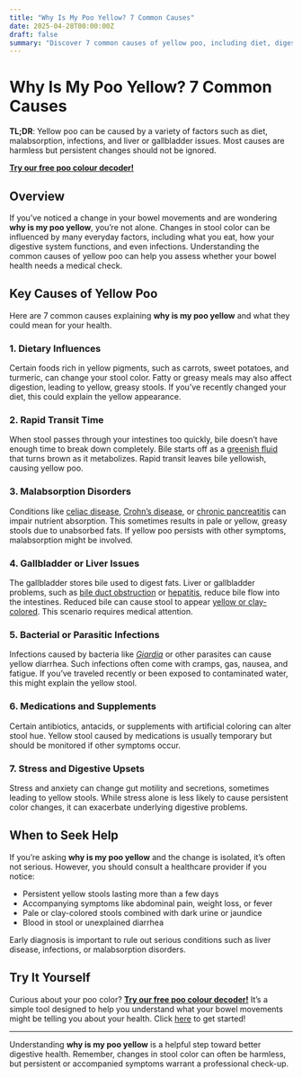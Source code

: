 ```yaml
---
title: "Why Is My Poo Yellow? 7 Common Causes"
date: 2025-04-28T00:00:00Z
draft: false
summary: "Discover 7 common causes of yellow poo, including diet, digestion issues, and infections, to understand your bowel health better."
---
```

# Why Is My Poo Yellow? 7 Common Causes

**TL;DR**: Yellow poo can be caused by a variety of factors such as diet, malabsorption, infections, and liver or gallbladder issues. Most causes are harmless but persistent changes should not be ignored.

[**Try our free poo colour decoder!**](https://www.poopcolor.info)

## Overview

If you’ve noticed a change in your bowel movements and are wondering **why is my poo yellow**, you’re not alone. Changes in stool color can be influenced by many everyday factors, including what you eat, how your digestive system functions, and even infections. Understanding the common causes of yellow poo can help you assess whether your bowel health needs a medical check.

## Key Causes of Yellow Poo

Here are 7 common causes explaining **why is my poo yellow** and what they could mean for your health.

### 1. Dietary Influences

Certain foods rich in yellow pigments, such as carrots, sweet potatoes, and turmeric, can change your stool color. Fatty or greasy meals may also affect digestion, leading to yellow, greasy stools. If you’ve recently changed your diet, this could explain the yellow appearance. 

### 2. Rapid Transit Time

When stool passes through your intestines too quickly, bile doesn’t have enough time to break down completely. Bile starts off as a [greenish fluid](../why-is-my-stool-green-7-common-causes-2025-04-27) that turns brown as it metabolizes. Rapid transit leaves bile yellowish, causing yellow poo. 

### 3. Malabsorption Disorders

Conditions like [celiac disease](https://www.medlineplus.gov/celiacdisease.html), [Crohn’s disease](https://www.medlineplus.gov/crohnsdisease.html), or [chronic pancreatitis](https://www.medlineplus.gov/ency/article/000269.htm) can impair nutrient absorption. This sometimes results in pale or yellow, greasy stools due to unabsorbed fats. If yellow poo persists with other symptoms, malabsorption might be involved. 

### 4. Gallbladder or Liver Issues

The gallbladder stores bile used to digest fats. Liver or gallbladder problems, such as [bile duct obstruction](https://www.medlineplus.gov/ency/article/000263.htm) or [hepatitis](https://www.medlineplus.gov/hepatitis.html), reduce bile flow into the intestines. Reduced bile can cause stool to appear [yellow or clay-colored](../why-is-my-poo-pale-common-causes-2025-04-29). This scenario requires medical attention. 

### 5. Bacterial or Parasitic Infections

Infections caused by bacteria like *[Giardia](https://www.cdc.gov/parasites/giardia/index.html)* or other parasites can cause yellow diarrhea. Such infections often come with cramps, gas, nausea, and fatigue. If you’ve traveled recently or been exposed to contaminated water, this might explain the yellow stool. 

### 6. Medications and Supplements

Certain antibiotics, antacids, or supplements with artificial coloring can alter stool hue. Yellow stool caused by medications is usually temporary but should be monitored if other symptoms occur. 

### 7. Stress and Digestive Upsets

Stress and anxiety can change gut motility and secretions, sometimes leading to yellow stools. While stress alone is less likely to cause persistent color changes, it can exacerbate underlying digestive problems. 

## When to Seek Help

If you’re asking **why is my poo yellow** and the change is isolated, it’s often not serious. However, you should consult a healthcare provider if you notice:

- Persistent yellow stools lasting more than a few days  
- Accompanying symptoms like abdominal pain, weight loss, or fever  
- Pale or clay-colored stools combined with dark urine or jaundice  
- Blood in stool or unexplained diarrhea  

Early diagnosis is important to rule out serious conditions such as liver disease, infections, or malabsorption disorders. 

## Try It Yourself

Curious about your poo color? [**Try our free poo colour decoder!**](https://www.poopcolor.info) It’s a simple tool designed to help you understand what your bowel movements might be telling you about your health. Click [here](#) to get started!

---

Understanding **why is my poo yellow** is a helpful step toward better digestive health. Remember, changes in stool color can often be harmless, but persistent or accompanied symptoms warrant a professional check-up.